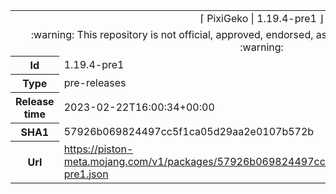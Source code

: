 <html><table>
<tr><td colspan="2" align="center"><img width="0" height="0"><br/>⌈ PixiGeko | 1.19.4-pre1 ⌋<br/><img width="0" height="0"></td></tr>
<tr><td colspan="2" align="center"><img width="0" height="0"><br/>
:warning: This repository is not official, approved, endorsed, associated or connected with Mojang :warning:
<br/><img width="0" height="0"></td></tr>
<tr><th>Id</th><td>1.19.4-pre1</td></tr>
<tr><th>Type</th><td>pre-releases</td></tr>
<tr><th>Release time</th><td>2023-02-22T16:00:34+00:00</td></tr>
<tr><th>SHA1</th><td>57926b069824497cc5f1ca05d29aa2e0107b572b</td></tr>
<tr><th>Url</th><td><a href="https://piston-meta.mojang.com/v1/packages/57926b069824497cc5f1ca05d29aa2e0107b572b/1.19.4-pre1.json">https://piston-meta.mojang.com/v1/packages/57926b069824497cc5f1ca05d29aa2e0107b572b/1.19.4-pre1.json</a></td></tr>